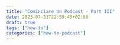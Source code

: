 ```yaml
---
title: "Cominciare Un Podcast - Part III"
date: 2023-07-31T22:59:45+02:00
draft: true
tags: ["how-to"]
categories: ["how-to-podcast"]
---
```


